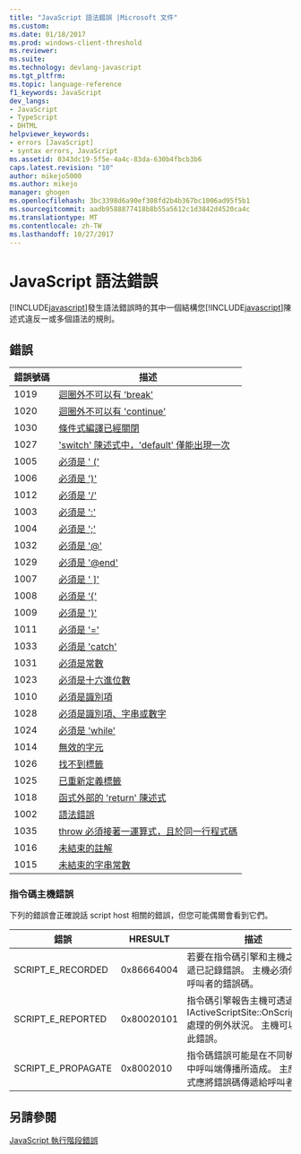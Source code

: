 ```yaml
---
title: "JavaScript 語法錯誤 |Microsoft 文件"
ms.custom: 
ms.date: 01/18/2017
ms.prod: windows-client-threshold
ms.reviewer: 
ms.suite: 
ms.technology: devlang-javascript
ms.tgt_pltfrm: 
ms.topic: language-reference
f1_keywords: JavaScript
dev_langs:
- JavaScript
- TypeScript
- DHTML
helpviewer_keywords:
- errors [JavaScript]
- syntax errors, JavaScript
ms.assetid: 0343dc19-5f5e-4a4c-83da-630b4fbcb3b6
caps.latest.revision: "10"
author: mikejo5000
ms.author: mikejo
manager: ghogen
ms.openlocfilehash: 3bc3398d6a90ef308fd2b4b367bc1006ad95f5b1
ms.sourcegitcommit: aadb9588877418b8b55a5612c1d3842d4520ca4c
ms.translationtype: MT
ms.contentlocale: zh-TW
ms.lasthandoff: 10/27/2017
---
```

# <a name="javascript-syntax-errors"></a>JavaScript 語法錯誤
[!INCLUDE[javascript](../../javascript/includes/javascript-md.md)]發生語法錯誤時的其中一個結構您[!INCLUDE[javascript](../../javascript/includes/javascript-md.md)]陳述式違反一或多個語法的規則。  
  
## <a name="errors"></a>錯誤  
  
|錯誤號碼|描述|  
|------------------|-----------------|  
|1019|[迴圈外不可以有 'break'](../../javascript/misc/can-t-have-break-outside-of-loop.md)|  
|1020|[迴圈外不可以有 'continue'](../../javascript/misc/can-t-have-continue-outside-of-loop.md)|  
|1030|[條件式編譯已經關閉](../../javascript/misc/conditional-compilation-is-turned-off.md)|  
|1027|['switch' 陳述式中，'default' 僅能出現一次](../../javascript/misc/default-can-only-appear-once-in-a-switch-statement.md)|  
|1005|[必須是 ' ('](../../javascript/misc/expected-left-parenthesis-javascript.md)|  
|1006|[必須是 ')'](../../javascript/misc/expected-right-parenthesis-javascript.md)|  
|1012|[必須是 '/'](../../javascript/misc/expected-minus.md)|  
|1003|[必須是 ':'](../../javascript/misc/expected-colon.md)|  
|1004|[必須是 ';'](../../javascript/misc/expected-semicolon.md)|  
|1032|[必須是 '@'](../../javascript/misc/expected-at.md)|  
|1029|[必須是 '@end'](../../javascript/misc/expected-at-end.md)|  
|1007|[必須是 ' &#93;'](../../javascript/misc/expected-right-square-bracket.md)|  
|1008|[必須是 '{'](../../javascript/misc/expected-left-curly-brace.md)|  
|1009|[必須是 '}'](../../javascript/misc/expected-right-curly-brace.md)|  
|1011|[必須是 '='](../../javascript/misc/expected-equal-javascript.md)|  
|1033|[必須是 'catch'](../../javascript/misc/expected-catch.md)|  
|1031|[必須是常數](../../javascript/misc/expected-constant.md)|  
|1023|[必須是十六進位數](../../javascript/misc/expected-hexadecimal-digit.md)|  
|1010|[必須是識別項](../../javascript/misc/expected-identifier-javascript.md)|  
|1028|[必須是識別項、字串或數字](../../javascript/misc/expected-identifier-string-or-number.md)|  
|1024|[必須是 'while'](../../javascript/misc/expected-while.md)|  
|1014|[無效的字元](../../javascript/misc/invalid-character-javascript.md)|  
|1026|[找不到標籤](../../javascript/misc/label-not-found.md)|  
|1025|[已重新定義標籤](../../javascript/misc/label-redefined.md)|  
|1018|[函式外部的 'return' 陳述式](../../javascript/misc/return-statement-outside-of-function.md)|  
|1002|[語法錯誤](../../javascript/misc/syntax-error-javascript.md)|  
|1035|[throw 必須接著一運算式，且於同一行程式碼](../../javascript/misc/throw-must-be-followed-by-an-expression-on-the-same-source-line.md)|  
|1016|[未結束的註解](../../javascript/misc/unterminated-comment.md)|  
|1015|[未結束的字串常數](../../javascript/misc/unterminated-string-constant-javascript.md)|  
  
### <a name="script-host-errors"></a>指令碼主機錯誤  
 下列的錯誤會正確說話 script host 相關的錯誤，但您可能偶爾會看到它們。  
  
|錯誤|HRESULT|描述|  
|-----------|-------------|-----------------|  
|SCRIPT_E_RECORDED|0x86664004|若要在指令碼引擎和主機之間傳遞已記錄錯誤。 主機必須傳遞給呼叫者的錯誤碼。|  
|SCRIPT_E_REPORTED|0x80020101|指令碼引擎報告主機可透過 IActiveScriptSite::OnScriptError 處理的例外狀況。 主機可以忽略此錯誤。|  
|SCRIPT_E_PROPAGATE|0x8002010|指令碼錯誤可能是在不同執行緒中呼叫端傳播所造成。 主應用程式應將錯誤碼傳遞給呼叫者。|  
  
## <a name="see-also"></a>另請參閱  
 [JavaScript 執行階段錯誤](../../javascript/reference/javascript-run-time-errors.md)